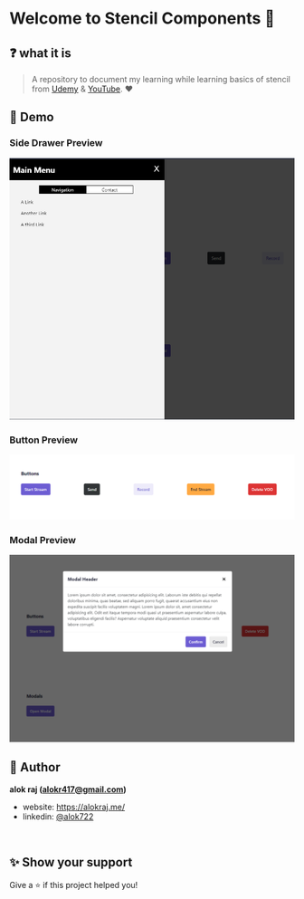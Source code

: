 # Welcome to Stencil Components 🙏

## ❓ what it is

> A repository to document my learning while learning basics of stencil from [Udemy](https://www.udemy.com/course/web-components-stenciljs-build-custom-html-elements/) & [YouTube](https://www.youtube.com/watch?v=KzhBkegzjlg&t=8s&ab_channel=WrongAkram). ♥️

## 📸 Demo

### Side Drawer Preview
![Side Drawer Preview](./demo/sidedrawer.png)

### Button Preview
![Button Preview](./demo/button.png)

### Modal Preview
![Modal Preview](./demo/modal.png)

## 👤 Author

 **alok raj (alokr417@gmail.com)**

* website: https://alokraj.me/
* linkedin: [@alok722](https://linkedin.com/in/alok722)

<br>

## ✨ Show your support

Give a ⭐️ if this project helped you!